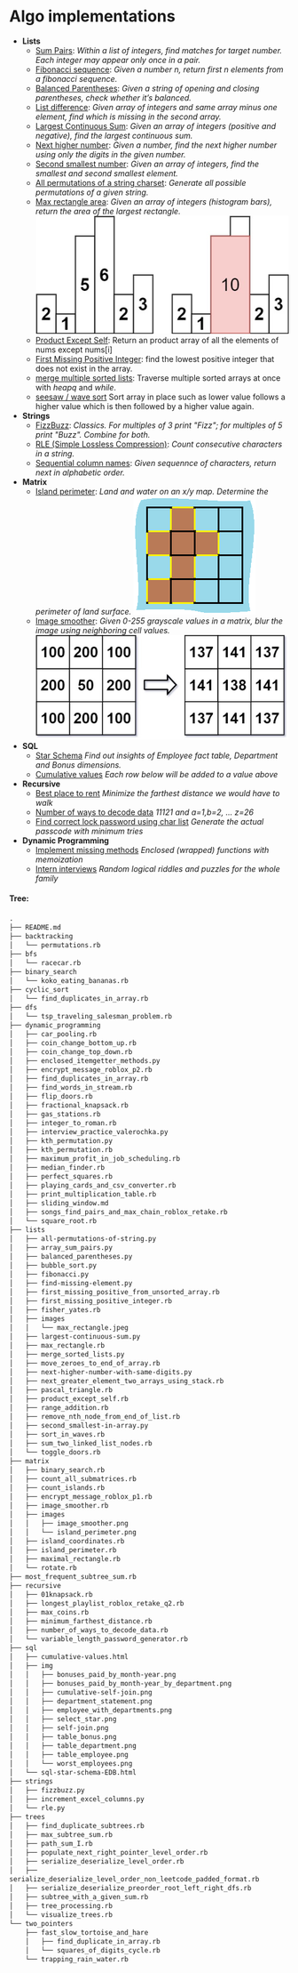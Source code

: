 # Algo implementations
- **Lists**
  * [Sum Pairs](lists/array_sum_pairs.py): 
    *Within a list of integers, find matches for target number. Each integer may appear only once in a pair.*
  * [Fibonacci sequence](lists/fibonacci.py):
    *Given a number n, return first n elements from a fibonacci sequence.*
  * [Balanced Parentheses](lists/balanced_parentheses.py):
    *Given a string of opening and closing parentheses, check whether it’s balanced.* 
  * [List difference](lists/find-missing-element.py):
    *Given array of integers and same array minus one element, find which is missing in the second array.* 
  * [Largest Continuous Sum](lists/largest-continuous-sum.py):
    *Given an array of integers (positive and negative), find the largest continuous sum.* 
  * [Next higher number](lists/next-higher-number-with-same-digits.py):
    *Given a number, find the next higher number using only the digits in the given number.*
  * [Second smallest number](lists/second_smallest-in-array.py):
    *Given an array of integers, find the smallest and second smallest element.*
  * [All permutations of a string charset](lists/all-permutations-of-string.py):
    *Generate all possible permutations of a given string.*
  * [Max rectangle area](lists/max_rectangle.rb):
    *Given an array of integers (histogram bars), return the area of the largest rectangle.*
    ![Max rectangle](lists/images/max_rectangle.jpeg)
  * [Product Except Self](lists/product_except_self.rb):
    Return an product array of all the elements of nums except nums[i]  
  * [First Missing Positive Integer](lists/first_missing_positive_integer.rb):
    find the lowest positive integer that does not exist in the array.  
  * [merge multiple sorted lists](lists/merge_sorted_lists.py):
    Traverse multiple sorted arrays at once with *heapq* and _while_.  
  * [seesaw / wave sort](lists/sort_in_waves.rb)
    Sort array in place such as lower value follows a higher value which is then followed by a higher value again.
- **Strings**
  * [FizzBuzz](strings/fizzbuzz.py): 
    *Classics. For multiples of 3 print "Fizz"; for multiples of 5 print "Buzz". Combine for both.*
  * [RLE (Simple Lossless Compression)](strings/rle.py):
    *Count consecutive characters in a string.* 
  * [Sequential column names](strings/increment_excel_columns.py):
    *Given sequennce of characters, return next in alphabetic order.* 
- **Matrix**
  * [Island perimeter](matrix/island_perimeter.rb): 
    *Land and water on an x/y map. Determine the perimeter of land surface.*
    ![Island perimeter](matrix/images/island_perimeter.png)
  * [Image smoother](matrix/image_smoother.rb): 
    *Given 0-255 grayscale values in a matrix, blur the image using neighboring cell values.*
    ![Image Smoother](matrix/images/image_smoother.png)
- **SQL**
  * [Star Schema](http://htmlpreview.github.io/?https://github.com/Kartoshka548/algos/blob/master/sql/sql-star-schema-EDB.html)
    *Find out insights of Employee fact table, Department and Bonus dimensions.*
  * [Cumulative values](http://htmlpreview.github.io/?https://github.com/Kartoshka548/algos/blob/master/sql/cumulative-values.html)
    *Each row below will be added to a value above*
- **Recursive**
  * [Best place to rent](recursive/minimum_farthest_distance.rb)
  *Minimize the farthest distance we would have to walk*
  * [Number of ways to decode data](recursive/number_of_ways_to_decode_data.rb)
  *11121 and a=1,b=2, ... z=26*
  * [Find correct lock password using char list](recursive/variable_length_password_generator.rb)
  *Generate the actual passcode with minimum tries*  
- **Dynamic Programming**
  * [Implement missing methods](dynamic_programming/enclosed_itemgetter_methods.py)
  *Enclosed (wrapped) functions with memoization*
  * [Intern interviews](dynamic_programming/interview_practice_valerochka.py)
  *Random logical riddles and puzzles for the whole family*
  
#### Tree:
```
.
├── README.md
├── backtracking
│   └── permutations.rb
├── bfs
│   └── racecar.rb
├── binary_search
│   └── koko_eating_bananas.rb
├── cyclic_sort
│   └── find_duplicates_in_array.rb
├── dfs
│   └── tsp_traveling_salesman_problem.rb
├── dynamic_programming
│   ├── car_pooling.rb
│   ├── coin_change_bottom_up.rb
│   ├── coin_change_top_down.rb
│   ├── enclosed_itemgetter_methods.py
│   ├── encrypt_message_roblox_p2.rb
│   ├── find_duplicates_in_array.rb
│   ├── find_words_in_stream.rb
│   ├── flip_doors.rb
│   ├── fractional_knapsack.rb
│   ├── gas_stations.rb
│   ├── integer_to_roman.rb
│   ├── interview_practice_valerochka.py
│   ├── kth_permutation.py
│   ├── kth_permutation.rb
│   ├── maximum_profit_in_job_scheduling.rb
│   ├── median_finder.rb
│   ├── perfect_squares.rb
│   ├── playing_cards_and_csv_converter.rb
│   ├── print_multiplication_table.rb
│   ├── sliding_window.md
│   ├── songs_find_pairs_and_max_chain_roblox_retake.rb
│   └── square_root.rb
├── lists
│   ├── all-permutations-of-string.py
│   ├── array_sum_pairs.py
│   ├── balanced_parentheses.py
│   ├── bubble_sort.py
│   ├── fibonacci.py
│   ├── find-missing-element.py
│   ├── first_missing_positive_from_unsorted_array.rb
│   ├── first_missing_positive_integer.rb
│   ├── fisher_yates.rb
│   ├── images
│   │   └── max_rectangle.jpeg
│   ├── largest-continuous-sum.py
│   ├── max_rectangle.rb
│   ├── merge_sorted_lists.py
│   ├── move_zeroes_to_end_of_array.rb
│   ├── next-higher-number-with-same-digits.py
│   ├── next_greater_element_two_arrays_using_stack.rb
│   ├── pascal_triangle.rb
│   ├── product_except_self.rb
│   ├── range_addition.rb
│   ├── remove_nth_node_from_end_of_list.rb
│   ├── second_smallest-in-array.py
│   ├── sort_in_waves.rb
│   ├── sum_two_linked_list_nodes.rb
│   └── toggle_doors.rb
├── matrix
│   ├── binary_search.rb
│   ├── count_all_submatrices.rb
│   ├── count_islands.rb
│   ├── encrypt_message_roblox_p1.rb
│   ├── image_smoother.rb
│   ├── images
│   │   ├── image_smoother.png
│   │   └── island_perimeter.png
│   ├── island_coordinates.rb
│   ├── island_perimeter.rb
│   ├── maximal_rectangle.rb
│   └── rotate.rb
├── most_frequent_subtree_sum.rb
├── recursive
│   ├── 01knapsack.rb
│   ├── longest_playlist_roblox_retake_q2.rb
│   ├── max_coins.rb
│   ├── minimum_farthest_distance.rb
│   ├── number_of_ways_to_decode_data.rb
│   └── variable_length_password_generator.rb
├── sql
│   ├── cumulative-values.html
│   ├── img
│   │   ├── bonuses_paid_by_month-year.png
│   │   ├── bonuses_paid_by_month-year_by_department.png
│   │   ├── cumulative-self-join.png
│   │   ├── department_statement.png
│   │   ├── employee_with_departments.png
│   │   ├── select_star.png
│   │   ├── self-join.png
│   │   ├── table_bonus.png
│   │   ├── table_department.png
│   │   ├── table_employee.png
│   │   └── worst_employees.png
│   └── sql-star-schema-EDB.html
├── strings
│   ├── fizzbuzz.py
│   ├── increment_excel_columns.py
│   └── rle.py
├── trees
│   ├── find_duplicate_subtrees.rb
│   ├── max_subtree_sum.rb
│   ├── path_sum_I.rb
│   ├── populate_next_right_pointer_level_order.rb
│   ├── serialize_deserialize_level_order.rb
│   ├── serialize_deserialize_level_order_non_leetcode_padded_format.rb
│   ├── serialize_deserialize_preorder_root_left_right_dfs.rb
│   ├── subtree_with_a_given_sum.rb
│   ├── tree_processing.rb
│   └── visualize_trees.rb
└── two_pointers
    ├── fast_slow_tortoise_and_hare
    │   ├── find_duplicate_in_array.rb
    │   └── squares_of_digits_cycle.rb
    └── trapping_rain_water.rb
```
